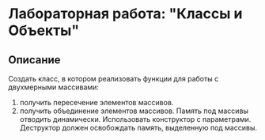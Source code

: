 # Лабораторная работа: "Классы и Объекты"

## Описание
Создать класс, в котором реализовать функции для работы с двухмерными массивами:
1. получить пересечение элементов массивов.
2. получить объединение элементов массивов.
Память под массивы отводить динамически. Использовать конструктор с параметрами. Деструктор должен освобождать память, выделенную под массивы.
